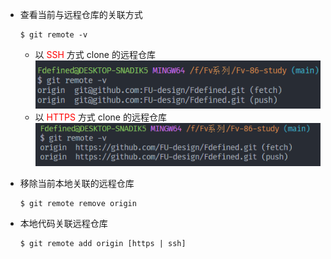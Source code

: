 - 查看当前与远程仓库的关联方式

  ```shell
  $ git remote -v
  ```

  - 以 <font color=red>SSH</font> 方式 clone 的远程仓库
    ![ssh](../../../src/markdowns/git/img/image3.png)
  - 以 <font color=red>HTTPS</font> 方式 clone 的远程仓库
    ![https](../../../src/markdowns/git/img/image4.png)

- 移除当前本地关联的远程仓库

  ```shell
  $ git remote remove origin
  ```

- 本地代码关联远程仓库

  ```shell
  $ git remote add origin [https | ssh]
  ```
